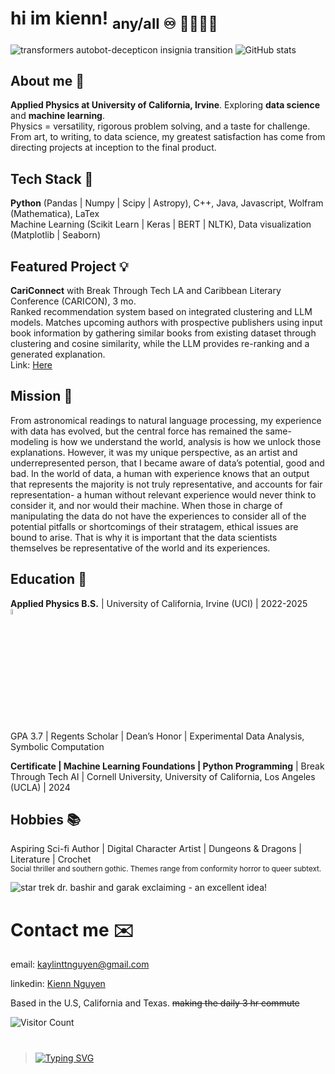# hi im kienn! <sub>any/all ♾️ 💛🤍💜🖤</sub> 

![transformers autobot-decepticon insignia transition](https://media.tenor.com/uZ7VpfKp6R0AAAAM/transformers-autobots.gif) ![GitHub stats](https://github-readme-stats.vercel.app/api?username=kn21&theme=synthwave&show_icons=true)

## About me 💃
**Applied Physics at University of California, Irvine**. Exploring **data science** and **machine learning**.<br />
Physics = versatility, rigorous problem solving, and a taste for challenge. From art, to writing, to data science, my greatest satisfaction has come from directing projects at inception to the final product.


## Tech Stack 🐸
**Python** (Pandas | Numpy | Scipy | Astropy), C++, Java, Javascript, Wolfram (Mathematica), LaTex<br />
Machine Learning (Scikit Learn | Keras | BERT | NLTK), Data visualization (Matplotlib | Seaborn)


## Featured Project 💡
**CariConnect** with Break Through Tech LA and Caribbean Literary Conference (CARICON), 3 mo.<br />
Ranked recommendation system based on integrated clustering and LLM models. Matches upcoming authors with prospective publishers using input book information by gathering similar books from existing dataset through clustering and cosine similarity, while the LLM provides re-ranking and a generated explanation. <br />
Link: [Here](https://github.com/khantnhl/CariConnect)


## Mission 🔭
From astronomical readings to natural language processing, my experience with data has evolved, but the central force has remained the same- modeling is how we understand the world, analysis is how we unlock those explanations. However, it was my unique perspective, as an artist and underrepresented person, that I became aware of data’s potential, good and bad. In the world of data, a human with experience knows that an output that represents the majority is not truly representative, and accounts for fair representation- a human without relevant experience would never think to consider it, and nor would their machine. When those in charge of manipulating the data do not have the experiences to consider all of the potential pitfalls or shortcomings of their stratagem, ethical issues are bound to arise. That is why it is important that the data scientists themselves be representative of the world and its experiences.


## Education 📐
**Applied Physics B.S.** | University of California, Irvine (UCI) | 2022-2025 <img src="https://preview.redd.it/famous-uci-alumni-v0-76ircp66kp2b1.jpg?width=640&crop=smart&auto=webp&s=17cae9abbaeff60bab31a6e4dd61a0e0b10865cb" width=5% height = 5%> <br />
GPA 3.7 | Regents Scholar | Dean’s Honor | Experimental Data Analysis, Symbolic Computation

**Certificate | Machine Learning Foundations | Python Programming** | Break Through Tech AI | Cornell University, University of California, Los Angeles (UCLA) | 2024


## Hobbies 📚
Aspiring Sci-fi Author | Digital Character Artist | Dungeons & Dragons | Literature | Crochet <br />
<sub>Social thriller and southern gothic. Themes range from conformity horror to queer subtext.</sub>

![star trek dr. bashir and garak exclaiming - an excellent idea!](https://64.media.tumblr.com/12fd53267b2fe90a31051ccc02348ccf/tumblr_nrea494x5X1qk2j9no4_400.gif)

# Contact me ✉️
email: kaylinttnguyen@gmail.com

linkedin: [Kienn Nguyen](https://www.linkedin.com/in/kaylin-kienn-nguyen/)

Based in the U.S, California and Texas. ~~making the daily 3 hr commute~~


![Visitor Count](https://profile-counter.glitch.me/{kn21}/count.svg)


#

>[![Typing SVG](https://readme-typing-svg.demolab.com/?lines=Yours+in+distress,;;Alan)](https://git.io/typing-svg)

